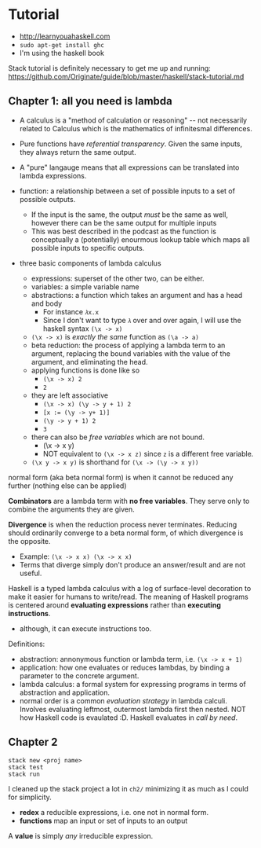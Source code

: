 # Tutorial

- http://learnyouahaskell.com
- `sudo apt-get install ghc`
- I'm using the haskell book

Stack tutorial is definitely necessary to get me up and running:
https://github.com/Originate/guide/blob/master/haskell/stack-tutorial.md

## Chapter 1: all you need is lambda
- A calculus is a "method of calculation or reasoning" -- not necessarily
  related to Calculus which is the mathematics of infinitesmal differences.
- Pure functions have _referential transparency_. Given the same inputs, they
  always return the same output.
- A "pure" langauge means that all expressions can be translated into lambda
  expressions.
- function: a relationship between a set of possible inputs to a set of
  possible outputs.
  - If the input is the same, the output _must_ be the same as well, however
    there can be the same output for multiple inputs
  - This was best described in the podcast as the function is conceptually
    a (potentially) enourmous lookup table which maps all possible inputs to
    specific outputs.

- three basic components of lambda calculus
  - expressions: superset of the other two, can be either.
  - variables: a simple variable name
  - abstractions: a function which takes an argument and has a head and body
    - For instance `𝜆x.x`
    - Since I don't want to type `𝜆` over and over again, I will use the haskell
      syntax `(\x -> x)`
  - `(\x -> x)` is _exactly the same_ function as `(\a -> a)`
  - beta reduction: the process of applying a lambda term to an argument, replacing
    the bound variables with the value of the argument, and eliminating the head.
  - applying functions is done like so
    - `(\x -> x) 2`
    - `2`
  - they are left associative
    - `(\x -> x) (\y -> y + 1) 2`
    - `[x := (\y -> y+ 1)]`
    - `(\y -> y + 1) 2`
    - `3`
  - there can also be _free variables_ which are not bound.
    - (\x -> x y)
    - NOT equivalent to `(\x -> x z)` since `z` is a different free variable.
  - `(\x y -> x y)` is shorthand for `(\x -> (\y -> x y))`

normal form (aka beta normal form) is when it cannot be reduced any further
(nothing else can be applied)

**Combinators** are a lambda term with **no free variables**. They serve only
to combine the arguments they are given.

**Divergence** is when the reduction process never terminates. Reducing should
ordinarily converge to a beta normal form, of which divergence is the opposite.
- Example: `(\x -> x x) (\x -> x x)`
- Terms that diverge simply don't produce an answer/result and are not useful.

Haskell is a typed lambda calculus with a log of surface-level decoration to
make it easier for humans to write/read. The meaning of Haskell programs
is centered around **evaluating expressions** rather than **executing
instructions**.
 - although, it can execute instructions too.


Definitions:
- abstraction: annonymous function or lambda term, i.e. `(\x -> x + 1)`
- application: how one evaluates or reduces lambdas, by binding a parameter to
  the concrete argument.
- lambda calculus: a formal system for expressing programs in terms of
  abstraction and application.
- normal order is a common _evaluation strategy_ in lambda calculi. Involves
  evaluating leftmost, outermost lambda first then nested. NOT how Haskell code
  is evaulated :D. Haskell evaluates in _call by need_.

## Chapter 2
```
stack new <proj name>
stack test
stack run
```

I cleaned up the stack project a lot in `ch2/` minimizing it as much as I
could for simplicity.

- **redex** a reducible expressions, i.e. one not in normal form.
- **functions** map an input or set of inputs to an output

A **value** is simply _any_ irreducible expression.


